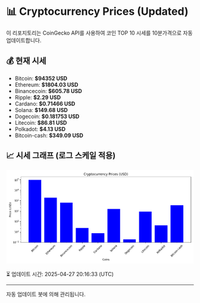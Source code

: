 
# 📊 Cryptocurrency Prices (Updated)

이 리포지토리는 CoinGecko API를 사용하여 코인 TOP 10 시세를 10분가격으로 자동 업데이트합니다.

## 💰 현재 시세
- Bitcoin: **$94352 USD**
- Ethereum: **$1804.03 USD**
- Binancecoin: **$605.78 USD**
- Ripple: **$2.29 USD**
- Cardano: **$0.71466 USD**
- Solana: **$149.68 USD**
- Dogecoin: **$0.181753 USD**
- Litecoin: **$86.81 USD**
- Polkadot: **$4.13 USD**
- Bitcoin-cash: **$349.09 USD**

## 📈 시세 그래프 (로그 스케일 적용)
![Crypto Prices](crypto_prices.png)

⏳ 업데이트 시간: 2025-04-27 20:16:33 (UTC)

---
자동 업데이트 봇에 의해 관리됩니다.
